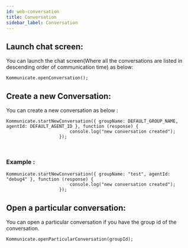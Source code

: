 ```yaml
---
id: web-conversation
title: Conversation
sidebar_label: Conversation
---
```

## Launch chat screen:
You can launch the chat screen(Where all the conversations are listed in descending order of communication time) as below:

```
Kommunicate.openConversation();
```

## Create a new Conversation:

You can create a new conversation as below :
```
Kommunicate.startNewConversation({ groupName: DEFAULT_GROUP_NAME, agentId: DEFAULT_AGENT_ID }, function (response) {
                        console.log("new conversation created");
                    });
                    
                    
```

### Example :
```
Kommunicate.startNewConversation({ groupName: "test", agentId: "debug4" }, function (response) {
                        console.log("new conversation created");
                    });
```
## Open a particular conversation:
You can open a particular conversation if you have the group id of the conversation.

```
Kommunicate.openParticularConversation(groupId);
```
